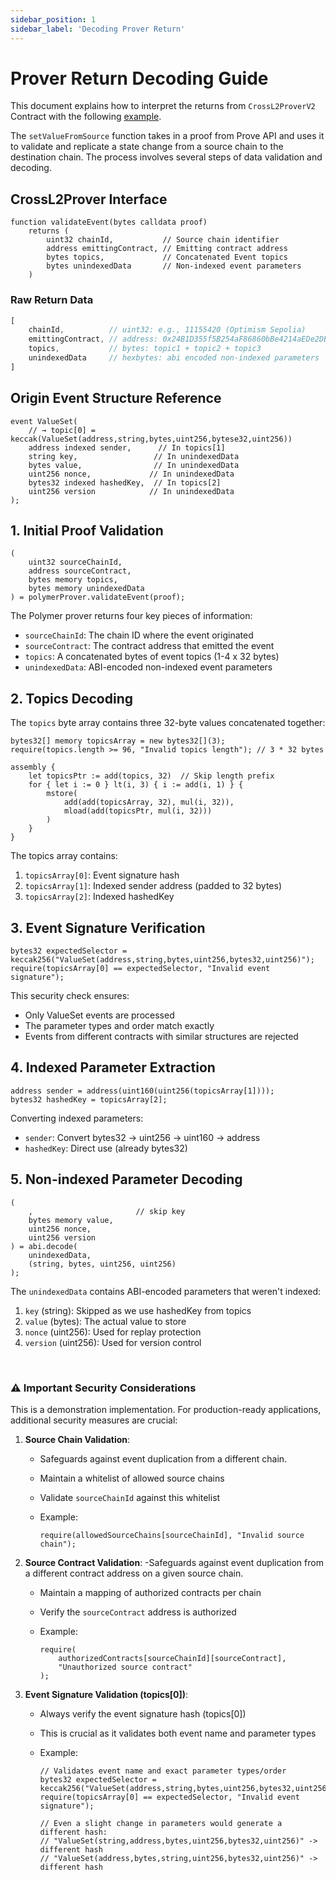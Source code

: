 ```yaml
---
sidebar_position: 1
sidebar_label: 'Decoding Prover Return'
---
```



# Prover Return Decoding Guide

This document explains how to interpret the returns from `CrossL2ProverV2` Contract with the following [example](https://docs.polymerlabs.org/docs/build/examples/multi-rollup_apps).

The `setValueFromSource` function takes in a proof from Prove API and uses it to validate and replicate a state change from a source chain to the destination chain. The process involves several steps of data validation and decoding.

## CrossL2Prover Interface

```solidity
function validateEvent(bytes calldata proof)
    returns (
        uint32 chainId,           // Source chain identifier
        address emittingContract, // Emitting contract address
        bytes topics,             // Concatenated Event topics
        bytes unindexedData       // Non-indexed event parameters
    )
```

### Raw Return Data

```jsx
[
    chainId,          // uint32: e.g., 11155420 (Optimism Sepolia)
    emittingContract, // address: 0x24B1D355f5B254aF86860bBe4214aEDe2DB1314E
    topics,           // bytes: topic1 + topic2 + topic3
    unindexedData     // hexbytes: abi encoded non-indexed parameters
]
```

## Origin Event Structure Reference

```solidity
event ValueSet(
	// → topic[0] = keccak(ValueSet(address,string,bytes,uint256,bytese32,uint256))
    address indexed sender,      // In topics[1]
    string key,                 // In unindexedData
    bytes value,                // In unindexedData
    uint256 nonce,             // In unindexedData
    bytes32 indexed hashedKey,  // In topics[2]
    uint256 version            // In unindexedData
);
```

## 1. Initial Proof Validation

```solidity
(
    uint32 sourceChainId,
    address sourceContract,
    bytes memory topics,
    bytes memory unindexedData
) = polymerProver.validateEvent(proof);
```

The Polymer prover returns four key pieces of information:

- `sourceChainId`: The chain ID where the event originated
- `sourceContract`: The contract address that emitted the event
- `topics`: A concatenated bytes of event topics (1-4 x 32 bytes)
- `unindexedData`: ABI-encoded non-indexed event parameters

## 2. Topics Decoding

The `topics` byte array contains three 32-byte values concatenated together:

```solidity
bytes32[] memory topicsArray = new bytes32[](3);
require(topics.length >= 96, "Invalid topics length"); // 3 * 32 bytes

assembly {
    let topicsPtr := add(topics, 32)  // Skip length prefix
    for { let i := 0 } lt(i, 3) { i := add(i, 1) } {
        mstore(
            add(add(topicsArray, 32), mul(i, 32)),
            mload(add(topicsPtr, mul(i, 32)))
        )
    }
}
```

The topics array contains:

1. `topicsArray[0]`: Event signature hash
2. `topicsArray[1]`: Indexed sender address (padded to 32 bytes)
3. `topicsArray[2]`: Indexed hashedKey


## 3. Event Signature Verification

```solidity
bytes32 expectedSelector = keccak256("ValueSet(address,string,bytes,uint256,bytes32,uint256)");
require(topicsArray[0] == expectedSelector, "Invalid event signature");
```

This security check ensures:

- Only ValueSet events are processed
- The parameter types and order match exactly
- Events from different contracts with similar structures are rejected

## 4. Indexed Parameter Extraction

```solidity
address sender = address(uint160(uint256(topicsArray[1])));
bytes32 hashedKey = topicsArray[2];
```

Converting indexed parameters:

- `sender`: Convert bytes32 → uint256 → uint160 → address
- `hashedKey`: Direct use (already bytes32)

## 5. Non-indexed Parameter Decoding

```solidity
(
    ,                       // skip key
    bytes memory value,
    uint256 nonce,
    uint256 version
) = abi.decode(
    unindexedData,
    (string, bytes, uint256, uint256)
);
```

The `unindexedData` contains ABI-encoded parameters that weren't indexed:

1. `key` (string): Skipped as we use hashedKey from topics
2. `value` (bytes): The actual value to store
3. `nonce` (uint256): Used for replay protection
4. `version` (uint256): Used for version control

 <br/>

### ⚠️ Important Security Considerations

This is a demonstration implementation. For production-ready applications, additional security measures are crucial:

1. **Source Chain Validation**:
    - Safeguards against event duplication from a different chain.
    - Maintain a whitelist of allowed source chains
    - Validate `sourceChainId` against this whitelist
    - Example:
        
        ```solidity
        require(allowedSourceChains[sourceChainId], "Invalid source chain");
        ```
        
2. **Source Contract Validation**:
    -Safeguards against event duplication from a different contract address on a given source chain.
    - Maintain a mapping of authorized contracts per chain
    - Verify the `sourceContract` address is authorized
    - Example:
        
        ```solidity
        require(
            authorizedContracts[sourceChainId][sourceContract],
            "Unauthorized source contract"
        );
        ```
        
3. **Event Signature Validation (topics[0])**:
    - Always verify the event signature hash (topics[0])
    - This is crucial as it validates both event name and parameter types
    - Example:
        
        ```solidity
        // Validates event name and exact parameter types/order
        bytes32 expectedSelector = keccak256("ValueSet(address,string,bytes,uint256,bytes32,uint256)");
        require(topicsArray[0] == expectedSelector, "Invalid event signature");
        
        // Even a slight change in parameters would generate a different hash:
        // "ValueSet(string,address,bytes,uint256,bytes32,uint256)" -> different hash
        // "ValueSet(address,bytes,string,uint256,bytes32,uint256)" -> different hash
        ```
        
